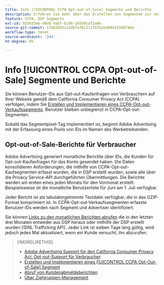 ```yaml
---
title: Info [!UICONTROL CCPA Opt-out-of-Sale] Segmente und Berichte
description: Erfahren Sie mehr über das Erstellen von Segmenten zur Verfolgung von IDs aus CCPA-Opt-out-Kaufanfragen und das Abrufen von Berichten über die IDs.
feature: CCPA, DSP Segments
exl-id: 9256d34e-d0dd-4abf-bc96-2b599caf2a8e
source-git-commit: 17482b831c5db7ef6c211f87b2e408443180746e
workflow-type: tm+mt
source-wordcount: '243'
ht-degree: 0%

---
```


# Info [!UICONTROL CCPA Opt-out-of-Sale] Segmente und Berichte

Sie können Benutzer-IDs aus Opt-out-Kaufanfragen von Verbrauchern auf Ihrer Website gemäß dem California Consumer Privacy Act (CCPA) verfolgen, indem Sie [Erstellen und Implementieren eines CCPA-Opt-out-Verkaufssegments](ccpa-opt-out-segment-create.md). Benutzer bleiben unbegrenzt in CCPA-Opt-out-Segmenten.

Sobald das Segmentpixel-Tag implementiert ist, beginnt Adobe Advertising mit der Erfassung eines Pools von IDs im Namen des Werbetreibenden.

## Opt-out-of-Sale-Berichte für Verbraucher

Adobe Advertising generiert monatliche Berichte über IDs, die Kunden für Opt-out-Kaufanfragen für das Konto gesendet haben. Die Daten konsolidieren Anforderungen, die mithilfe von CCPA-Opt-out-Kaufsegmenten erfasst wurden, die in DSP erstellt wurden, sowie alle über die Privacy Service-API durchgeführten Übermittlungen.  Die Berichte werden am ersten eines jeden Monats für den Vormonat erstellt. Beispielsweise ist die monatliche Benutzerliste für Juni am 1. Juli verfügbar.

Jeder Bericht ist als tabulatorgetrennte Textdatei verfügbar, die in das GZIP-Format komprimiert ist. In CCPA-Opt-out-Verkaufssegmenten erfasste Benutzer-IDs werden nach Segment und Advertiser identifiziert.

Sie können [Links zu den monatlichen Berichten abrufen](ccpa-opt-out-segment-report-retrieve.md) die in den letzten drei Monaten entweder aus DSP heraus oder mithilfe der DSP erstellt wurden [!DNL Trafficking API]. Jeder Link ist sieben Tage lang gültig, wird jedoch jedes Mal aktualisiert, wenn ein Kunde versucht, ihn abzurufen.

>[!MORELIKETHIS]
>
>* [Adobe Advertising Support für den California Consumer Privacy Act: Opt-out-Support für Verbraucher](/help/privacy/ccpa-opt-out-of-sale.md)
>* [Erstellen und Implementieren eines [!UICONTROL CCPA Opt-Out-of-Sale] Segment](ccpa-opt-out-segment-create.md)
>* [Abruf von Kundenabmeldeberichten](ccpa-opt-out-segment-report-retrieve.md)
>* [Über Zielgruppen-Management](audience-about.md)

